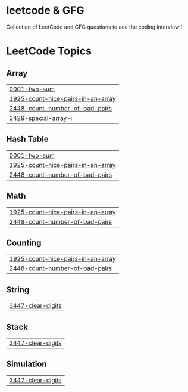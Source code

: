 # leetcode & GFG
Collection of LeetCode and GFG questions to ace the coding interview!!

<!---LeetCode Topics Start-->
# LeetCode Topics
## Array
|  |
| ------- |
| [0001-two-sum](https://github.com/prabhatkr007/leetcode-GFG-Problems/tree/master/0001-two-sum) |
| [1925-count-nice-pairs-in-an-array](https://github.com/prabhatkr007/leetcode-GFG-Problems/tree/master/1925-count-nice-pairs-in-an-array) |
| [2448-count-number-of-bad-pairs](https://github.com/prabhatkr007/leetcode-GFG-Problems/tree/master/2448-count-number-of-bad-pairs) |
| [3429-special-array-i](https://github.com/prabhatkr007/leetcode-GFG-Problems/tree/master/3429-special-array-i) |
## Hash Table
|  |
| ------- |
| [0001-two-sum](https://github.com/prabhatkr007/leetcode-GFG-Problems/tree/master/0001-two-sum) |
| [1925-count-nice-pairs-in-an-array](https://github.com/prabhatkr007/leetcode-GFG-Problems/tree/master/1925-count-nice-pairs-in-an-array) |
| [2448-count-number-of-bad-pairs](https://github.com/prabhatkr007/leetcode-GFG-Problems/tree/master/2448-count-number-of-bad-pairs) |
## Math
|  |
| ------- |
| [1925-count-nice-pairs-in-an-array](https://github.com/prabhatkr007/leetcode-GFG-Problems/tree/master/1925-count-nice-pairs-in-an-array) |
| [2448-count-number-of-bad-pairs](https://github.com/prabhatkr007/leetcode-GFG-Problems/tree/master/2448-count-number-of-bad-pairs) |
## Counting
|  |
| ------- |
| [1925-count-nice-pairs-in-an-array](https://github.com/prabhatkr007/leetcode-GFG-Problems/tree/master/1925-count-nice-pairs-in-an-array) |
| [2448-count-number-of-bad-pairs](https://github.com/prabhatkr007/leetcode-GFG-Problems/tree/master/2448-count-number-of-bad-pairs) |
## String
|  |
| ------- |
| [3447-clear-digits](https://github.com/prabhatkr007/leetcode-GFG-Problems/tree/master/3447-clear-digits) |
## Stack
|  |
| ------- |
| [3447-clear-digits](https://github.com/prabhatkr007/leetcode-GFG-Problems/tree/master/3447-clear-digits) |
## Simulation
|  |
| ------- |
| [3447-clear-digits](https://github.com/prabhatkr007/leetcode-GFG-Problems/tree/master/3447-clear-digits) |
<!---LeetCode Topics End-->